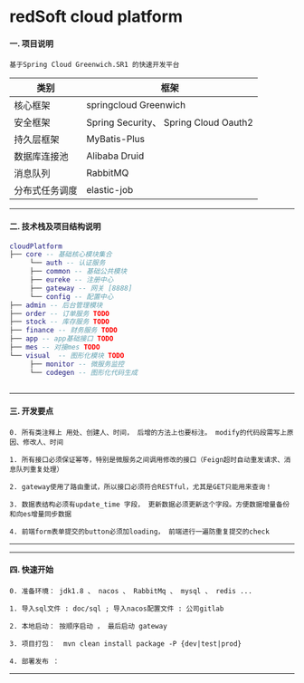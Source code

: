 # redSoft cloud platform

#### 一. 项目说明
    
    基于Spring Cloud Greenwich.SR1 的快速开发平台
    

|类别                | 框架          
--------------     |----------- 
| 核心框架             |  springcloud Greenwich |
| 安全框架             |   Spring Security、 Spring Cloud Oauth2     |
| 持久层框架           | MyBatis-Plus        |
| 数据库连接池         | Alibaba Druid       |
| 消息队列             | RabbitMQ     |
| 分布式任务调度        | elastic-job       |
    

---
#### 二. 技术栈及项目结构说明
```lua
cloudPlatform
├── core -- 基础核心模块集合
     └── auth -- 认证服务
     ├── common -- 基础公共模块
     ├── eureke -- 注册中心
     ├── gateway -- 网关 [8888]
     └── config -- 配置中心
├── admin -- 后台管理模块
├── order -- 订单服务 TODO
├── stock -- 库存服务 TODO
├── finance -- 财务服务 TODO
├── app -- app基础接口 TODO
├── mes -- 对接mes TODO
└── visual  -- 图形化模块 TODO
     ├── monitor -- 微服务监控
     └── codegen -- 图形化代码生成
	 
```

---
#### 三. 开发要点

    0. 所有类注释上 用处、创建人、时间， 后增的方法上也要标注。 modify的代码段需写上原因、修改人、时间
    
    1. 所有接口必须保证幂等，特别是微服务之间调用修改的接口（Feign超时自动重发请求、消息队列重复处理）
    
    2. gateway使用了路由重试，所以接口必须符合RESTful，尤其是GET只能用来查询！
    
    3. 数据表结构必须有update_time 字段， 更新数据必须更新这个字段。方便数据增量备份和向es增量同步数据
    
    4. 前端form表单提交的button必须加loading， 前端进行一遍防重复提交的check


---


---
#### 四. 快速开始

    0. 准备环境： jdk1.8 、 nacos 、 RabbitMq 、 mysql 、 redis ...
    
    1. 导入sql文件 : doc/sql ; 导入nacos配置文件 : 公司gitlab
    
    2. 本地启动： 按顺序启动 ， 最后启动 gateway
    
    3. 项目打包：  mvn clean install package -P {dev|test|prod}
    
    4. 部署发布 ： 


---
